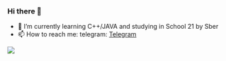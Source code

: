 ### Hi there 👋

- 🌱 I’m currently learning C++/JAVA and studying in School 21 by Sber
- 📫 How to reach me:  telegram: [Telegram](https://t.me/papawfen)

![](https://leetcard.jacoblin.cool/papawfen?animation=false)
